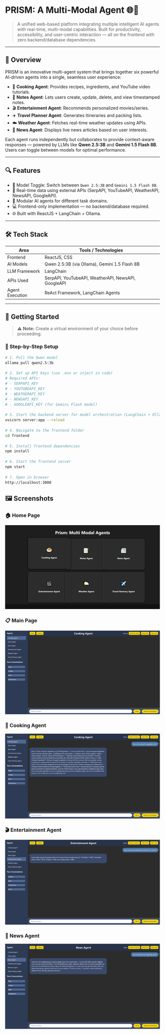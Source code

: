 # PRISM: A Multi-Modal Agent 🌐🤖

> A unified web-based platform integrating multiple intelligent AI agents with real-time, multi-modal capabilities. Built for productivity, accessibility, and user-centric interaction — all on the frontend with zero backend/database dependencies.

---

## 🧠 Overview

PRISM is an innovative multi-agent system that brings together six powerful AI-driven agents into a single, seamless user experience:

- 🍳 **Cooking Agent**: Provides recipes, ingredients, and YouTube video tutorials.
- 📝 **Notes Agent**: Lets users create, update, delete, and view timestamped notes.
- 🎬 **Entertainment Agent**: Recommends personalized movies/series.
- ✈️ **Travel Planner Agent**: Generates itineraries and packing lists.
- ☁️ **Weather Agent**: Fetches real-time weather updates using APIs.
- 📰 **News Agent**: Displays live news articles based on user interests.

Each agent runs independently but collaborates to provide context-aware responses — powered by LLMs like **Qwen 2.5:3B** and **Gemini 1.5 Flash 8B**. Users can toggle between models for optimal performance.

---

## 🔍 Features

- 🤖 Model Toggle: Switch between `Qwen 2.5:3B` and `Gemini 1.5 Flash 8B`.
- 📡 Real-time data using external APIs (SerpAPI, YouTubeAPI, WeatherAPI, NewsAPI, GoogleAPI).
- 💬 Modular AI agents for different task domains.
- 💻 Frontend-only implementation — no backend/database required.
- 🌐 Built with ReactJS + LangChain + Ollama.

---

## 🛠️ Tech Stack

| Area              | Tools / Technologies                                  |
|-------------------|-------------------------------------------------------|
| Frontend          | ReactJS, CSS                                          |
| AI Models         | Qwen 2.5:3B (via Ollama), Gemini 1.5 Flash 8B         |
| LLM Framework     | LangChain                                             |
| APIs Used         | SerpAPI, YouTubeAPI, WeatherAPI, NewsAPI, GoogleAPI  |
| Agent Execution   | ReAct Framework, LangChain Agents                     |

---

## 🚀 Getting Started

> ⚠️ **Note:** Create a virtual environment of your choice before proceeding.

### 🔧 Step-by-Step Setup

```bash
# 1. Pull the Qwen model
ollama pull qwen2.5:3b

# 2. Set up API keys (use .env or inject in code)
# Required APIs:
# - SERPAPI_KEY
# - YOUTUBEAPI_KEY
# - WEATHERAPI_KEY
# - NEWSAPI_KEY
# - GOOGLEAPI_KEY (for Gemini Flash model)

# 3. Start the backend server for model orchestration (LangChain + Ollama)
uvicorn server:app --reload

# 4. Navigate to the frontend folder
cd frontend

# 5. Install frontend dependencies
npm install

# 6. Start the frontend server
npm start

# 7. Open in browser
http://localhost:3000

```

## 🖼️ Screenshots

### 🏠 Home Page
[<img src="screenshots/home.png" width="600"/>](screenshots/home.png)

### 📋 Main Page
![Main Page](./screenshots/main.png)

### 🍳 Cooking Agent
![Cooking Agent](./screenshots/cooking.png)

### 🎬 Entertainment Agent
![Entertainment Agent](./screenshots/entertainment.png)

### 📰 News Agent
![News Agent](./screenshots/news.png)

